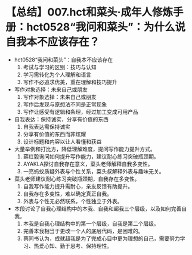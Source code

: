 # 【总结】007.hct和菜头·成年人修炼手册：hct0528“我问和菜头”：为什么说自我本不应该存在？

-   hct0528“我问和菜头”：自我本不应该存在
    1.  考试与学习的区别：技巧与认知
    2.  学习需转化为个人理解和语言
    3.  写作不必追求优美，重在理解和技巧提升
-   写作对象选择：未来自己或朋友
    1.  写作对象选择：未来自己或朋友
    2.  写作后发现与原想法不同是正常现象
    3.  写作让感受有逻辑和条理，经过加工变成可用产品
-   自我表达：保持诚实，分享有价值的东西
    1.  自我表达需保持诚实
    2.  分享有价值的东西而非炫耀
    3.  设计标题和内容以让人看懂和获益
-   大量举例和打比方，降低理解难度，提问写作能力提升方式。
    1.  薛红毅询问如何提升写作能力，建议耐心练习突破瓶颈期。
    2.  AYAKLA探讨自我存在意义，菜头老师解释自我多变性。
    3.  一亮蚂蚁质疑外表与个性关系，菜头叔解释外表与趣味无关。
-   菜头老师建议耐心练习突破瓶颈期，自我存在多变性。
    1.  自我写作能力提升需耐心，亲友反馈有助提升。
    2.  自我存在多变性，难以确定真正自我。
    3.  外表与个性无必然联系，个性独立于外表。
-   本段讨论了自我心理结构中的本我、自我和超我三个层级，以及如何完善自我。
    1.  本我是自我心理结构中的第一个层级，自我是第二个层级。
    2.  完善本我相当于更改一个人的底层代码，是困难的。
    3.  蔡同书认为，成就超我是为了完成心目中更为理想的自己，需要努力学习、热爱心知、勤于思考、保持理性。